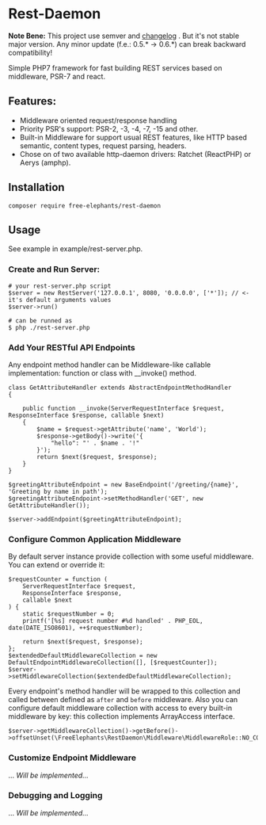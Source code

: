 # Rest-Daemon

**Note Bene:** 
This project use semver and [changelog](CHANGELOG.md) . 
But it's not stable major version. 
Any minor update (f.e.: 0.5.* -> 0.6.*) can break backward compatibility!    

Simple PHP7 framework for fast building REST services based on middleware, PSR-7 and react.   
 
## Features: 

- Middleware oriented request/response handling
- Priority PSR's support: PSR-2, -3, -4, -7, -15 and other. 
- Built-in Middleware for support usual REST features, like HTTP based semantic, content types, request parsing, headers. 
- Chose on of two available http-daemon drivers: Ratchet (ReactPHP) or Aerys (amphp). 


## Installation 

```
composer require free-elephants/rest-daemon
```

## Usage

See example in example/rest-server.php. 

### Create and Run Server:

```
# your rest-server.php script
$server = new RestServer('127.0.0.1', 8080, '0.0.0.0', ['*']); // <- it's default arguments values
$server->run()

# can be runned as
$ php ./rest-server.php 
```
### Add Your RESTful API Endpoints

Any endpoint method handler can be Middleware-like callable implementation: function or class with __invoke() method.  
```
class GetAttributeHandler extends AbstractEndpointMethodHandler
{

    public function __invoke(ServerRequestInterface $request, ResponseInterface $response, callable $next)
    {
        $name = $request->getAttribute('name', 'World');
        $response->getBody()->write('{
            "hello": "' . $name . '!"
        }');
        return $next($request, $response);
    }
}

$greetingAttributeEndpoint = new BaseEndpoint('/greeting/{name}', 'Greeting by name in path');
$greetingAttributeEndpoint->setMethodHandler('GET', new GetAttributeHandler());

$server->addEndpoint($greetingAttributeEndpoint);
```

### Configure Common Application Middleware

By default server instance provide collection with some useful middleware. 
You can extend or override it: 
```
$requestCounter = function (
    ServerRequestInterface $request,
    ResponseInterface $response,
    callable $next
) {
    static $requestNumber = 0;
    printf('[%s] request number #%d handled' . PHP_EOL, date(DATE_ISO8601), ++$requestNumber);

    return $next($request, $response);
};
$extendedDefaultMiddlewareCollection = new DefaultEndpointMiddlewareCollection([], [$requestCounter]);
$server->setMiddlewareCollection($extendedDefaultMiddlewareCollection);
```

Every endpoint's method handler will be wrapped to this collection and called between defined as `after` and `before` middleware. 
Also you can configure default middleware collection with access to every built-in middleware by key: this collection implements ArrayAccess interface. 
```
$server->getMiddlewareCollection()->getBefore()->offsetUnset(\FreeElephants\RestDaemon\Middleware\MiddlewareRole::NO_CONTENT_STATUS_SETTER);
```

### Customize Endpoint Middleware
... _Will be implemented..._

### Debugging and Logging
... _Will be implemented..._
